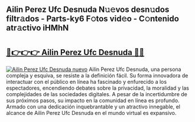 ## Ailin Perez Ufc Desnuda N𝚞𝚎vos desn𝚞dos filtr𝚊dos - Parts-ky6 F𝚘tos vid𝚎o - C𝚘ntenido atr𝚊ctivo iHMhN

# <h2><a href="http://mbcctc.tromn.icu/?c=Ailin+Perez+Ufc+Desnuda">🔗👉👉👉 Ailin Perez Ufc Desnuda 🔗🔗</a></h2>

[![Ailin Perez Ufc Desnuda nuevo](https://i.imgur.com/pEAQMta.gif)](http://mbcctc.tromn.icu/?c=Ailin+Perez+Ufc+Desnuda)
Ailin Perez Ufc Desnuda, una persona compleja y esquiva, se resiste a la definición fácil. Su forma innovadora de interactuar con el público en línea ha fascinado y enfurecido a los espectadores, encendiendo debates sobre la privacidad, la moralidad y las complejidades de las sociedades digitales. A pesar de la incertidumbre de sus próximos pasos, su impacto en la comunidad en línea es profundo. Armado con una dedicación inquebrantable y un atractivo innegable, el alcance de Ailin Perez Ufc Desnuda en el mundo virtual es expansivo.
